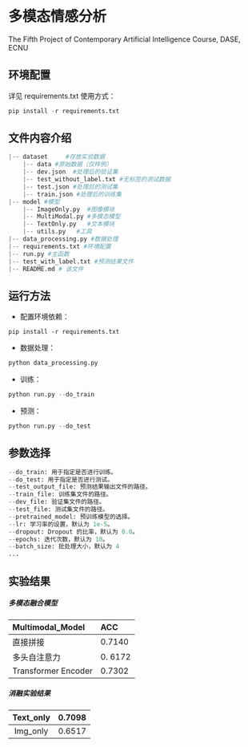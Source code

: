 # 多模态情感分析
The Fifth Project of Contemporary Artificial Intelligence Course, DASE, ECNU


## 环境配置

详见 requirements.txt 使用方式：

```py
pip install -r requirements.txt
```



## 文件内容介绍

```py
|-- dataset     #存放实验数据
    |-- data #原始数据（仅样例）
    |-- dev.json  #处理后的验证集
    |-- test_without_label.txt #无标签的测试数据
    |-- test.json #处理后的测试集
    |-- train.json #处理后的训练集
|-- model #模型
    |-- ImageOnly.py  #图像模块
    |-- MultiModal.py #多模态模型
    |-- TextOnly.py   #文本模块
    |-- utils.py   #工具
|-- data_processing.py #数据处理
|-- requirements.txt #环境配置
|-- run.py #主函数
|-- test_with_label.txt #预测结果文件
|-- README.md # 该文件
```



## 运行方法

- 配置环境依赖：

```
pip install -r requirements.txt
```

- 数据处理：

```py
python data_processing.py
```

- 训练：

```py
python run.py --do_train
```

- 预测：

```py
python run.py --do_test
```



## 参数选择

```py
--do_train: 用于指定是否进行训练。
--do_test: 用于指定是否进行测试。
--test_output_file: 预测结果输出文件的路径。
--train_file: 训练集文件的路径。
--dev_file: 验证集文件的路径。
--test_file: 测试集文件的路径。
--pretrained_model: 预训练模型的选择。
--lr: 学习率的设置，默认为 1e-5。
--dropout: Dropout 的比率，默认为 0.0。
--epochs: 迭代次数，默认为 10。
--batch_size: 批处理大小，默认为 4
...
```



## 实验结果

##### 多模态融合模型

| Multimodal_Model                                                    | ACC        |
| :------------------------------------------------------- | :--------- |
| 直接拼接                                 | 0.7140    |
| 多头自注意力                                   | 0. 6172    |
| Transformer Encoder | 0.7302 |

##### 消融实验结果

|  Text_only   | 0.7098 |
| :-------: | :----: |
|  Img_only | 0.6517 |

